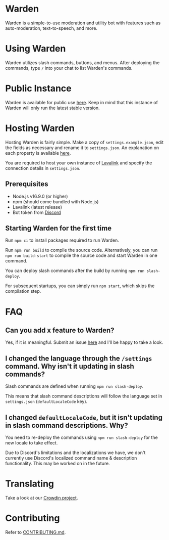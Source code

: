 # Warden
Warden is a simple-to-use moderation and utility bot with features such as auto-moderation, text-to-speech, and more.

# Using Warden
Warden utilizes slash commands, buttons, and menus. After deploying the commands, type `/` into your chat to list Warden's commands.

# Public Instance
Warden is available for public use [here](https://go.zptx.dev/InviteWarden). Keep in mind that this instance of Warden will only run the latest stable version.

# Hosting Warden
Hosting Warden is fairly simple. Make a copy of `settings.example.json`, edit the fields as necessary and rename it to `settings.json`. An explanation on each property is available [here](CONFIGURATION.md).

You are required to host your own instance of [Lavalink](https://github.com/freyacodes/Lavalink) and specify the connection details in `settings.json`.

## Prerequisites
- Node.js v16.9.0 (or higher)
- npm (should come bundled with Node.js)
- Lavalink (latest release)
- Bot token from [Discord](https://discord.com/developers/applications)

## Starting Warden for the first time
Run `npm ci` to install packages required to run Warden.

Run `npm run build` to compile the source code. Alternatively, you can run `npm run build-start` to compile the source code and start Warden in one command.

You can deploy slash commands after the build by running `npm run slash-deploy`.

For subsequent startups, you can simply run `npm start`, which skips the compilation step.

# FAQ
## Can you add x feature to Warden?
Yes, if it is meaningful. Submit an issue [here](https://github.com/ZPTXDev/Warden/issues) and I'll be happy to take a look.

## I changed the language through the `/settings` command. Why isn't it updating in slash commands?
Slash commands are defined when running `npm run slash-deploy`.

This means that slash command descriptions will follow the language set in `settings.json` (`defaultLocaleCode` 
key).

## I changed `defaultLocaleCode`, but it isn't updating in slash command descriptions. Why?
You need to re-deploy the commands using `npm run slash-deploy` for the new locale to take effect.

Due to Discord's limitations and the localizations we have, we don't currently use Discord's localized command name & description functionality. This may be worked on in the future.

# Translating
Take a look at our [Crowdin project](https://translate.zptx.dev).

# Contributing
Refer to [CONTRIBUTING.md](CONTRIBUTING.md).
